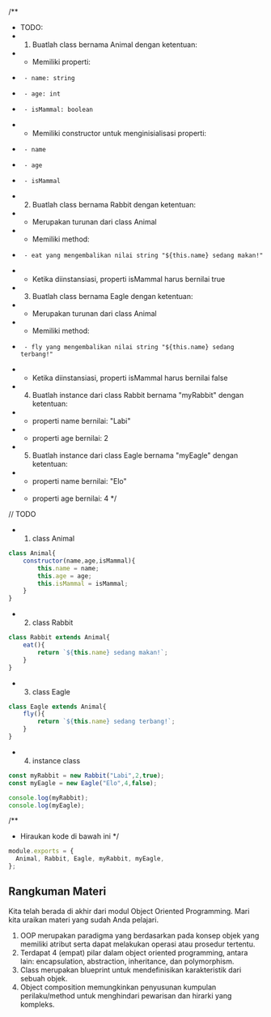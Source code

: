 /**
 * TODO:
 * 1. Buatlah class bernama Animal dengan ketentuan:
 *    - Memiliki properti:
 *      - name: string
 *      - age: int
 *      - isMammal: boolean
 *    - Memiliki constructor untuk menginisialisasi properti:
 *      - name
 *      - age
 *      - isMammal
 * 2. Buatlah class bernama Rabbit dengan ketentuan:
 *    - Merupakan turunan dari class Animal
 *    - Memiliki method:
 *      - eat yang mengembalikan nilai string "${this.name} sedang makan!"
 *    - Ketika diinstansiasi, properti isMammal harus bernilai true
 * 3. Buatlah class bernama Eagle dengan ketentuan:
 *    - Merupakan turunan dari class Animal
 *    - Memiliki method:
 *      - fly yang mengembalikan nilai string "${this.name} sedang terbang!"
 *    - Ketika diinstansiasi, properti isMammal harus bernilai false
 * 4. Buatlah instance dari class Rabbit bernama "myRabbit" dengan ketentuan:
 *    - properti name bernilai: "Labi"
 *    - properti age bernilai: 2
 * 5. Buatlah instance dari class Eagle bernama "myEagle" dengan ketentuan:
 *    - properti name bernilai: "Elo"
 *    - properti age bernilai: 4
 */


// TODO
* 1. class Animal
```js
class Animal{
    constructor(name,age,isMammal){
        this.name = name;
        this.age = age;
        this.isMammal = isMammal;
    }
}
```
* 2. class Rabbit
```js
class Rabbit extends Animal{
    eat(){
        return `${this.name} sedang makan!`;
    }
}
```
* 3. class Eagle
```js
class Eagle extends Animal{
    fly(){
        return `${this.name} sedang terbang!`;
    }
}
```
* 4. instance class
```js
const myRabbit = new Rabbit("Labi",2,true);
const myEagle = new Eagle("Elo",4,false);

console.log(myRabbit);
console.log(myEagle);
```
/**
 * Hiraukan kode di bawah ini
 */
```js
module.exports = {
  Animal, Rabbit, Eagle, myRabbit, myEagle,
};
```

## Rangkuman Materi
Kita telah berada di akhir dari modul Object Oriented Programming. Mari kita uraikan materi yang sudah Anda pelajari.

1. OOP merupakan paradigma yang berdasarkan pada konsep objek yang memiliki atribut serta dapat melakukan operasi atau prosedur tertentu.
2. Terdapat 4 (empat) pilar dalam object oriented programming, antara lain: encapsulation, abstraction, inheritance, dan polymorphism.
3. Class merupakan blueprint untuk mendefinisikan karakteristik dari sebuah objek.
4. Object composition memungkinkan penyusunan kumpulan perilaku/method untuk menghindari pewarisan dan hirarki yang kompleks.